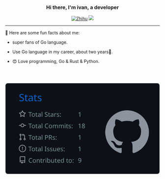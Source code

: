<h3 align="center">Hi there, I'm ivan, a developer  </h3>

<p align="middle">
  <a href="https://www.zhihu.com/people/cheng-yi-fan-42" target="_blank"><img src="https://img.shields.io/badge/dynamic/json?url=https%3A%2F%2Fapi.swo.moe%2Fstats%2Fzhihu%2Fcheng-yi-fan-42&query=count&color=282c34&label=%E7%9F%A5%E4%B9%8E&labelColor=0084ff&logo=zhihu&logoColor=ffffff&cacheSeconds=3600)](https://www.zhihu.com/people/cheng-yi-fan-42" alt="Zhihu"></a>
  <a href="https://github.com/yicixin" target="_blank"><img src="https://img.shields.io/badge/dynamic/json?url=https%3A%2F%2Fapi.swo.moe%2Fstats%2Fgithub%2Fyicixin&query=count&color=181717&label=GitHub&labelColor=282c34&logo=github&cacheSeconds=3600"></a>
</p>


----
🔫 Here are some fun facts about me:

- super fans of Go language.

- Use Go language in my career, about two years🤣.

- 😍 Love programming, Go & Rust & Python.

<br />
<br />

![](https://raw.githubusercontent.com/yicixin/yicixin/main/profile-summary-card-output/github_dark/3-stats.svg)
<!---
yicixin/yicixin is a ✨ special ✨ repository because its `README.md` (this file) appears on your GitHub profile.
You can click the Preview link to take a look at your changes.
--->
